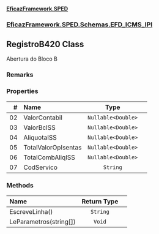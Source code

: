 #### [EficazFramework.SPED](EficazFrameworkSPED.md 'EficazFramework SPED')
### [EficazFramework.SPED.Schemas.EFD_ICMS_IPI](EficazFramework.SPED.Schemas.EFD_ICMS_IPI.md 'EficazFramework.SPED.Schemas.EFD_ICMS_IPI')

## RegistroB420 Class

Abertura do Bloco B

### Remarks
### Properties

| # | Name | Type | |
| ---: | :--- | :---: | :--- |
| 02 | ValorContabil | `Nullable<Double>` |  |
| 03 | ValorBcISS | `Nullable<Double>` |  |
| 04 | AliquotaISS | `Nullable<Double>` |  |
| 05 | TotalValorOpIsentas | `Nullable<Double>` |  |
| 06 | TotalCombAliqISS | `Nullable<Double>` |  |
| 07 | CodServico | `String` |  |
### Methods

| Name | Return Type | |
| :--- | :---: | :--- |
| EscreveLinha() | `String` |  |
| LeParametros(string[]) | `Void` |  |
